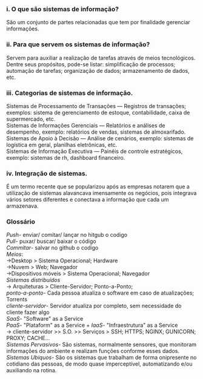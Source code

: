 ### i. O que são sistemas de informação?  
São um conjunto de partes relacionadas que tem por finalidade gerenciar informações.  

### ii. Para que servem os sistemas de informação?  
Servem para auxiliar a realização de tarefas através de meios tecnológicos. Dentre seus propósitos, pode-se listar: simplificação de processos;  
automação de tarefas; organização de dados; armazenamento de dados, etc.  

### iii. Categorias de sistemas de informação.  
Sistemas de Processamento de Transações — Registros de transações; exemplos: sistema de gerenciamento de estoque, contabilidade, caixa de supermercado, etc.  
Sistemas de Informações Gerenciais — Relatórios e análises de desempenho, exemplo: relatórios de vendas, sistemas de almoxarifado.  
Sistemas de Apoio à Decisão — Análise de cenários, exemplo: sistemas de logística em geral, planilhas eletrônicas, etc.  
Sistemas de Informação Executiva — Painéis de controle estratégicos, exemplo: sistemas de rh, dashboard financeiro.  
  
### iv. Integração de sistemas.  
É um termo recente que se popularizou após as empresas notarem que a utilização de sistemas alavancava imensamente os negócios, pois integrava vários setores diferentes e conectava a informação que cada um armazenava. 



### Glossário
*Push*- enviar/ comitar/ lançar no hitgub o codigo  
*Pull*- puxar/ buscar/ baixar o código  
*Commitar*- salvar no github o codigo  
*Meios*:  
->Desktop > Sistema Operacional; Hardware  
->Nuvem > Web; Navegador  
->Dispositivos móveis > Sistema Operacional; Navegador  
*Sistemas distribuídos*  
-> Arquiteturas > Cliente-Servidor; Ponto-a-Ponto;  
*ponto-a-ponto*- Cada pessoa atualiza o software em caso de atualizações; Torrents  
*cliente-servidor*- Servidor atualiza por completo, sem necessidade do cliente fazer algo  
*SaaS*-  "Software" as a Service  
*PaaS*- "Plataform" as a Service  +
*IaaS*- "Infraestrutura" as a Service  
-> cliente-servidor >> S.O. >> Serviços > SSH; HTTPS; NGINX; GUNICORN; PROXY; CACHE...  
*Sistemas Pervasivos*- São sistemas, normalmente sensores, que monitoram informações do ambiente e realizam funções conforme esses dados. 
*Sistemas Ubiquos*- São os sistemas que trabalham de forma onipresente no cotidiano das pessoas, de modo quase imperceptível, automatizando e/ou auxiliando na rotina. 

